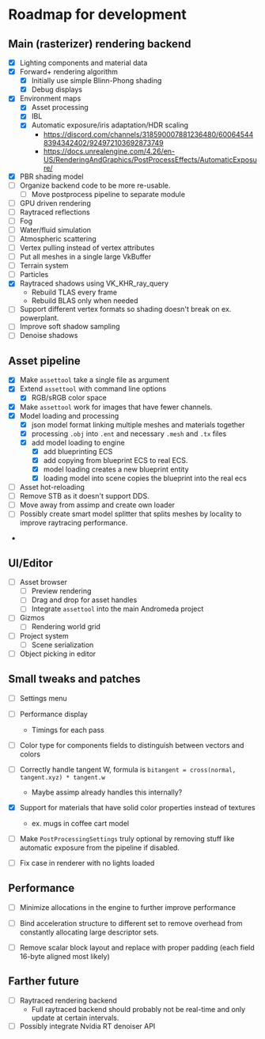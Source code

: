 # Roadmap for development

## Main (rasterizer) rendering backend

- [X] Lighting components and material data
- [X] Forward+ rendering algorithm
  - [X] Initially use simple Blinn-Phong shading
  - [X] Debug displays
- [X] Environment maps
  - [X] Asset processing
  - [X] IBL
  - [X] Automatic exposure/iris adaptation/HDR scaling 
    - https://discord.com/channels/318590007881236480/600645448394342402/924972103692873749
    - https://docs.unrealengine.com/4.26/en-US/RenderingAndGraphics/PostProcessEffects/AutomaticExposure/
- [X] PBR shading model
- [ ] Organize backend code to be more re-usable.
  - [ ] Move postprocess pipeline to separate module
- [ ] GPU driven rendering
- [ ] Raytraced reflections
- [ ] Fog
- [ ] Water/fluid simulation
- [ ] Atmospheric scattering
- [ ] Vertex pulling instead of vertex attributes
- [ ] Put all meshes in a single large VkBuffer
- [ ] Terrain system
- [ ] Particles
- [X] Raytraced shadows using VK_KHR_ray_query
  - Rebuild TLAS every frame
  - Rebuild BLAS only when needed
- [ ] Support different vertex formats so shading doesn't break on ex. powerplant.
- [ ] Improve soft shadow sampling
- [ ] Denoise shadows

## Asset pipeline

- [X] Make `assettool` take a single file as argument
- [X] Extend `assettool` with command line options
  - [X] RGB/sRGB color space
- [X] Make `assettool` work for images that have fewer channels.
- [X] Model loading and processing
  - [X] json model format linking multiple meshes and materials together
  - [X] processing `.obj` into `.ent` and necessary `.mesh` and `.tx` files
  - [X] add model loading to engine
    - [X] add blueprinting ECS
    - [X] add copying from blueprint ECS to real ECS.
    - [X] model loading creates a new blueprint entity
    - [X] loading model into scene copies the blueprint into the real ecs
- [ ] Asset hot-reloading
- [ ] Remove STB as it doesn't support DDS.
- [ ] Move away from assimp and create own loader
- [ ] Possibly create smart model splitter that splits meshes by locality to improve raytracing performance.
- 

## UI/Editor

- [ ] Asset browser
  - [ ] Preview rendering
  - [ ] Drag and drop for asset handles
  - [ ] Integrate `assettool` into the main Andromeda project
- [ ] Gizmos
  - [ ] Rendering world grid
- [ ] Project system
  - [ ] Scene serialization
- [ ] Object picking in editor

## Small tweaks and patches

- [ ] Settings menu
- [ ] Performance display
  - Timings for each pass
- [ ] Color type for components fields to distinguish between vectors and colors
- [ ] Correctly handle tangent W, formula is `bitangent = cross(normal, tangent.xyz) * tangent.w`
  - Maybe assimp already handles this internally?
- [X] Support for materials that have solid color properties instead of textures
  - ex. mugs in coffee cart model
- [ ] Make `PostProcessingSettings` truly optional by removing stuff like automatic exposure from the pipeline if disabled.
- [ ] Fix case in renderer with no lights loaded


## Performance
- [ ] Minimize allocations in the engine to further improve performance
- [ ] Bind acceleration structure to different set to remove overhead from constantly allocating large descriptor sets.
- [ ] Remove scalar block layout and replace with proper padding (each field 16-byte aligned most likely)


## Farther future

- [ ] Raytraced rendering backend
  - Full raytraced backend should probably not be real-time and only update at certain intervals.
- [ ] Possibly integrate Nvidia RT denoiser API 
